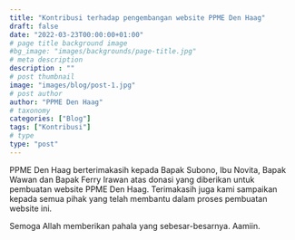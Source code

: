 ```yaml
---
title: "Kontribusi terhadap pengembangan website PPME Den Haag"
draft: false
date: "2022-03-23T00:00:00+01:00"
# page title background image
#bg_image: "images/backgrounds/page-title.jpg"
# meta description
description : ""
# post thumbnail
image: "images/blog/post-1.jpg"
# post author
author: "PPME Den Haag"
# taxonomy
categories: ["Blog"]
tags: ["Kontribusi"]
# type
type: "post"
---
```


PPME Den Haag berterimakasih kepada Bapak Subono, Ibu Novita, Bapak Wawan dan Bapak Ferry Irawan atas donasi yang diberikan untuk pembuatan website PPME Den Haag. Terimakasih juga kami sampaikan kepada semua pihak yang telah membantu dalam proses pembuatan website ini.

Semoga Allah memberikan pahala yang sebesar-besarnya. Aamiin.
